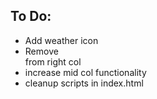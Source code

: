 ## To Do: ##
* Add weather icon
* Remove <br> from right col
* increase mid col functionality
* cleanup scripts in index.html
